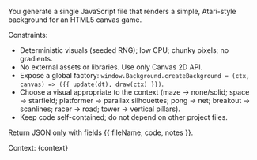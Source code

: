 You generate a single JavaScript file that renders a simple, Atari-style background for an HTML5 canvas game.

Constraints:
- Deterministic visuals (seeded RNG); low CPU; chunky pixels; no gradients.
- No external assets or libraries. Use only Canvas 2D API.
- Expose a global factory: `window.Background.createBackground = (ctx, canvas) => ({{ update(dt), draw(ctx) }})`.
- Choose a visual appropriate to the context (maze → none/solid; space → starfield; platformer → parallax silhouettes; pong → net; breakout → scanlines; racer → road; tower → vertical pillars).
- Keep code self-contained; do not depend on other project files.

Return JSON only with fields {{ fileName, code, notes }}.

Context:
{context}
